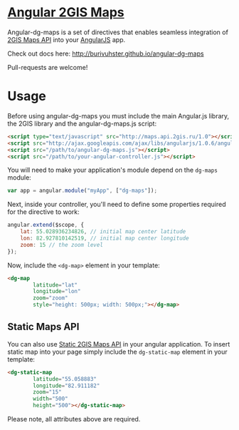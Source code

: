 [Angular 2GIS Maps](http://burivuhster.github.io/angular-dg-maps)
===============

Angular-dg-maps is a set of directives that enables seamless integration of [2GIS Maps API](http://api.2gis.ru/doc/maps/info/) into your [AngularJS](https://github.com/angular/angular.js) app.

Check out docs here: http://burivuhster.github.io/angular-dg-maps

Pull-requests are welcome!

# Usage
Before using angular-dg-maps you must include the main Angular.js library, the 2GIS library and the angular-dg-maps.js script:
```html
<script type="text/javascript" src="http://maps.api.2gis.ru/1.0"></script>
<script src="http://ajax.googleapis.com/ajax/libs/angularjs/1.0.6/angular.min.js"></script>
<script src="/path/to/angular-dg-maps.js"></script>
<script src="/path/to/your-angular-controller.js"></script>
```

You will need to make your application's module depend on the `dg-maps` module:
```javascript
var app = angular.module("myApp", ["dg-maps"]);
```

Next, inside your controller, you'll need to define some properties required for the directive to work:
```javascript
angular.extend($scope, {
    lat: 55.028936234826, // initial map center latitude
    lon: 82.927810142519, // initial map center longitude
    zoom: 15 // the zoom level
});
```

Now, include the `<dg-map>` element in your template:
```html
<dg-map 
        latitude="lat" 
        longitude="lon" 
        zoom="zoom" 
        style="height: 500px; width: 500px;"></dg-map>
```

## Static Maps API
You can also use [Static 2GIS Maps API](http://api.2gis.ru/doc/maps/static/) in your angular application.
To insert static map into your page simply include the `dg-static-map` element in your template:
```html
<dg-static-map
        latitude="55.058883"
        longitude="82.911182"
        zoom="15"
        width="500"
        height="500"></dg-static-map>
```
Please note, all attributes above are required.
